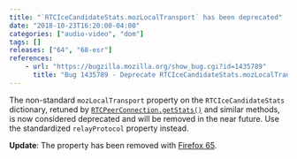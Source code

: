 ```yaml
---
title: "`RTCIceCandidateStats.mozLocalTransport` has been deprecated"
date: "2018-10-23T16:20:00-04:00"
categories: ["audio-video", "dom"]
tags: []
releases: ["64", "68-esr"]
references:
    - url: "https://bugzilla.mozilla.org/show_bug.cgi?id=1435789"
      title: "Bug 1435789 - Deprecate RTCIceCandidateStats.mozLocalTransport and add protocol and relayProtocol"
---
```

The non-standard `mozLocalTransport` property on the `RTCIceCandidateStats` dictionary, retuned by [`RTCPeerConnection.getStats()`](https://developer.mozilla.org/docs/Web/API/RTCPeerConnection/getStats) and similar methods, is now considered deprecated and will be removed in the near future. Use the standardized `relayProtocol` property instead.

**Update**: The property has been removed with [Firefox 65](https://www.fxsitecompat.dev/en-CA/docs/2018/rtcicecandidatestats-has-been-updated-to-the-latest-spec/).
